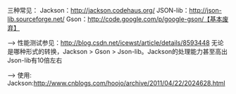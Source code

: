 
三种常见：
Jackson：http://jackson.codehaus.org/
JSON-lib：http://json-lib.sourceforge.net/
Gson：http://code.google.com/p/google-gson/【基本废弃】

--> 性能测试参见：http://blog.csdn.net/icewst/article/details/8593448
无论是哪种形式的转换，Jackson > Gson > Json-lib。Jackson的处理能力甚至高出Json-lib有10倍左右

--> 使用:
	Jackson:http://www.cnblogs.com/hoojo/archive/2011/04/22/2024628.html










